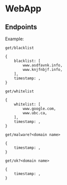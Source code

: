 # WebApp

## Endpoints

Example:

`get/blacklist`

```
{
    blacklist: [
        www.asdfavnk.info,
        www.knjfnbjf.info,
    ],
    timestamp: ,
}
```

`get/whitelist`

```
{
    whitelist: [
        www.google.com,
        www.ubc.ca,
    ],
    timestamp: ,
}
```

`get/malware?<domain name>`

```
{
    timestamp: ,
}
```

`get/ok?<domain name>`

```
{
    timestamp: ,
}
